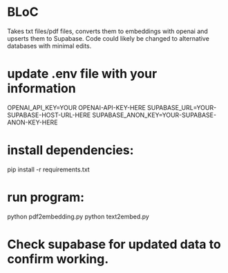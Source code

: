 # BLoC
Takes txt files/pdf files, converts them to embeddings with openai and upserts them to Supabase. Code could likely be changed to alternative databases with minimal edits.

# update .env file with your information

OPENAI_API_KEY=YOUR OPENAI-API-KEY-HERE
SUPABASE_URL=YOUR-SUPABASE-HOST-URL-HERE
SUPABASE_ANON_KEY=YOUR-SUPABASE-ANON-KEY-HERE

# install dependencies:

pip install -r requirements.txt

# run program:

python pdf2embedding.py
python text2embed.py

# Check supabase for updated data to confirm working.
